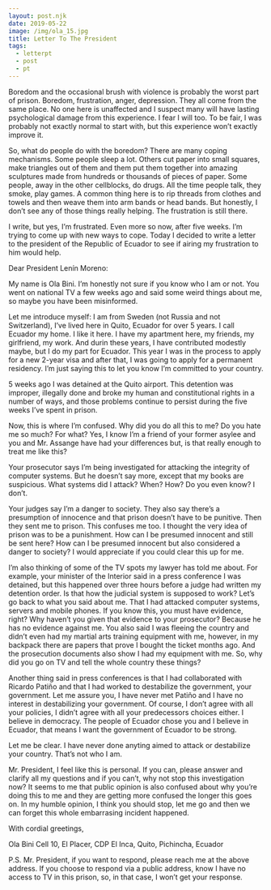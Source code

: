 ```yaml
---
layout: post.njk
date: 2019-05-22
image: /img/ola_15.jpg
title: Letter To The President
tags:
  - letterpt
  - post
  - pt
---
```


Boredom and the occasional brush with violence is probably the worst part of prison. Boredom, frustration, anger, depression. They all come from the same place. No one here is unaffected and I suspect many will have lasting psychological damage from this experience. I fear I will too. To be fair, I was probably not exactly normal to start with, but this experience won’t exactly improve it.

So, what do people do with the boredom? There are many coping mechanisms. Some people sleep a   lot. Others cut paper into small squares, make triangles out of them and them put them together into amazing sculptures made from hundreds or thousands of pieces of paper. Some people, away in the other cellblocks, do drugs. All the time people talk, they smoke, play games. A common thing here is to rip  threads from clothes and towels and then weave them into arm bands or head bands. But honestly, I don’t see any of those things really helping. The frustration is still there.

I write, but yes, I’m frustrated. Even more so now, after five weeks. I’m trying to come up with new ways to cope. Today I decided to write a letter to the president of the Republic of Ecuador to see if airing my frustration to him would help.


Dear President Lenín Moreno:

My name is Ola Bini. I’m honestly not sure if you know who I am or not. You went on national TV a few weeks ago and said some weird things about me, so maybe you have been misinformed.

Let me introduce myself: I am from Sweden (not Russia and not Switzerland), I’ve lived here in Quito, Ecuador for over 5 years. I call Ecuador my home. I like it here. I have my apartment here, my friends, my girlfriend, my work. And durin these years, I have contributed modestly maybe, but I do my part for Ecuador. This year I was in the process to apply for a new 2-year visa and after that, I was going to apply for a permanent residency. I’m just saying this to let you know I’m committed to your country.

5 weeks ago I was detained at the Quito airport. This detention was improper, illegally done and broke my human and constitutional rights in a number of ways, and those problems continue to persist during the five weeks I’ve spent in prison.

Now, this is where I’m confused. Why did you do all this to me? Do you hate me so much? For what? Yes, I know I’m a friend of your former asylee and you and Mr. Assange have had your differences but, is that really enough to treat me like this?

Your prosecutor says I’m being investigated for attacking the integrity of computer systems. But he doesn’t say more, except that my books are suspicious. What systems did I attack? When? How? Do you even know? I don’t.

Your judges say I’m a danger to society. They also say there’s a presumption of innocence and that prison doesn’t have to be punitive. Then they sent me to prison. This confuses me too. I thought the very idea of prison was to be a punishment. How can I be presumed innocent and still be sent here? How can I be presumed innocent but also considered a danger to society? I would appreciate if you could clear this up for me.

I’m also thinking of some of the TV spots my lawyer has told me about. For example, your minister of the Interior said in a press conference I was detained, but this happened over three hours before a judge had written my detention order. Is that how the judicial system is supposed to work?
Let’s go back to what you said about me. That I had attacked computer systems, servers and mobile phones. If you know this, you must have evidence, right? Why haven’t you given that evidence to your prosecutor? Because he has no evidence against me. You also said I was fleeing the country and didn’t even had my martial arts training equipment with me, however, in my backpack there are papers that prove I bought the ticket months ago. And the prosecution documents also show I had my equipment with me. So, why did you go on TV and tell the whole country these things?

Another thing said in press conferences is that I had collaborated with Ricardo Patiño and that I had worked to destabilize the government, your government. Let me assure you, I have never met Patiño and I have no interest in destabilizing your government. Of course, I don’t agree with all your policies, I didn’t agree with all your predecessors choices either. I believe in democracy. The people of Ecuador chose you and I believe in Ecuador, that means I want the government of Ecuador to be strong.

Let me be clear. I have never done anyting aimed to attack or destabilize your country. That’s not who I am.

Mr. President, I feel like this is personal. If you can, please answer and clarify all my questions and if you can’t, why not stop this investigation now? It seems to me that public opinion is also confused about why you’re doing this to me and they are getting more confused the longer this goes on. In my humble opinion, I think you should stop, let me go and then we can forget this whole embarrasing incident happened.

With cordial greetings,



Ola Bini
Cell 10, El Placer, CDP El Inca, Quito, Pichincha, Ecuador



P.S. Mr. President, if you want to respond, please reach me at the above address. If you choose to respond via a public address, know I have no access to TV in this prison, so, in that case, I won’t get your response.
